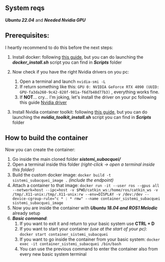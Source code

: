 ## System reqs
***Ubuntu 22.04*** and 
***Needed Nvidia GPU***

## Prerequisites:
I heartly recommend to do this before the next steps:
  1) Install docker: following [this guide](https://www.digitalocean.com/community/tutorials/how-to-install-and-use-docker-on-ubuntu-22-04), but you can do launching the ***docker_install.sh*** script you can find in ***Scripts*** folder
  2) Now check if you have the right Nvidia drivers on you pc:
       1) Open a terminal and launch ```nvidia-smi -L```
       2) If return something like this: ```GPU 0: NVIDIA GeForce RTX 4090 (UUID: GPU-fa3da260-9c42-828f-981a-f6d7b48d77b3)``` , everything works fine.
       3) If **NOT**... cry... I'm joking, let's install the driver on your pc following this guide [Nvidia driver](https://www.nvidia.it/Download/index.aspx?lang=it)
       
  3) Install Nvidia container toolkit: following [this guide](https://docs.nvidia.com/datacenter/cloud-native/container-toolkit/latest/install-guide.html), but you can do launching the ***nvidia_toolkit_install.sh*** script you can find in ***Scripts*** folder

## How to build the container
Now you can create the container:
  1) Go inside the main cloned folder ***sistemi_subacquei/***
  2) Open a terminal inside this folder *(right-click -> open a terminal inside this folder)*
  3) Build the custom docker image: ```docker build -t sistemi_subacquei_image .``` *(include the endpoint)*
  4) Attach a container to that image: ```docker run -it --user ros --gpus all --network=host --ipc=host -v $PWD/catkin_ws:/home/ros/catkin_ws -v /tmp/.X11-unix:/tmp/.X11-unix:rw --env=DISPLAY -v /dev:/dev --device-cgroup-rule="c * : * rmw" --name container_sistemi_subacquei sistemi_subacquei_image``` 
  5) Now you are inside the container with ***Ubuntu 18.04 and ROS1 Melodic*** already setup
  6) ***Basic command***:
     1) If you want to exit it and return to your basic system use **CTRL + D**
     2)  If you want to start your container *(use at the start of your pc)*: ```docker start container_sistemi_subacquei```
     3)  If you want to go inside the container from your basic system: ```docker exec -it container_sistemi_subacquei /bin/bash```
     4)  You can use the previous command to enter the container also from every new basic system terminal

